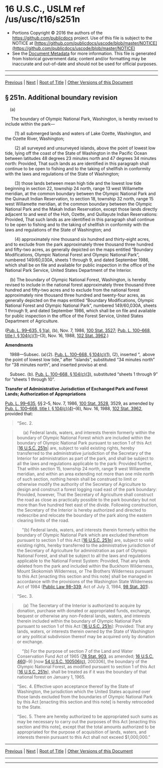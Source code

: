 ---
---

# 16 U.S.C., USLM ref /us/usc/t16/s251n

* Portions Copyright © 2016 the authors of the https://github.com/publicdocs project.
  Use of this file is subject to the NOTICE at [https://github.com/publicdocs/uscode/blob/master/NOTICE](https://github.com/publicdocs/uscode/blob/master/NOTICE)
* See the [Document Metadata](././../../../../..//README.md) for more information.
  This file is generated from historical government data; content and/or formatting may be inaccurate and out-of-date and should not be used for official purposes.

----------
----------

[Previous](./../../../../..//us/usc/t16/ch1/schXXVII/m__us_usc_t16_s251m.md) | [Next](./../../../../..//us/usc/t16/ch1/schXXVII/m__us_usc_t16_s252.md) | [Root of Title](./../../../../../) | [Other Versions of this Document](https://publicdocs.github.io/go/links?ns=uslm&ref=%2Fus%2Fusc%2Ft16%2Fs251n)

## § 251n. Additional boundary revision

    (a)

     The boundary of Olympic National Park, Washington, is hereby revised to include within the park—

        (1) all submerged lands and waters of Lake Ozette, Washington, and the Ozette River, Washington;

        (2) all surveyed and unsurveyed islands, above the point of lowest low tide, lying off the coast of the State of Washington in the Pacific Ocean between latitudes 48 degrees 23 minutes north and 47 degrees 34 minutes north: Provided, That such lands as are identified in this paragraph shall continue to be open to fishing and to the taking of shellfish in conformity with the laws and regulations of the State of Washington;

        (3) those lands between mean high tide and the lowest low tide beginning in section 22, township 24 north, range 13 west Willamette meridian, at the common boundary between the Olympic National Park and the Quinault Indian Reservation, to section 18, township 32 north, range 15 west Willamette meridian, at the common boundary between the Olympic National Park and the Makah Indian Reservation, except those lands directly adjacent to and west of the Hoh, Ozette, and Quillayute Indian Reservations: Provided, That such lands as are identified in this paragraph shall continue to be open to fishing and to the taking of shellfish in conformity with the laws and regulations of the State of Washington; and

        (4) approximately nine thousand six hundred and thirty-eight acres, and to exclude from the park approximately three thousand three hundred and fifty-two acres, as generally depicted on the maps entitled “Boundary Modifications, Olympic National Forest and Olympic National Park”, numbered 149/60,030A, sheets 1 through 9, and dated September 1986, which shall be on file and available for public inspection in the office of the National Park Service, United States Department of the Interior.

    (b) The boundary of Olympic National Forest, Washington, is hereby revised to include in the national forest approximately three thousand three hundred and fifty-two acres and to exclude from the national forest approximately nine thousand three hundred and twenty-four acres, as generally depicted on the maps entitled “Boundary Modifications, Olympic National Forest and Olympic National Park”, numbered 149/60,030A, sheets 1 through 9, and dated September 1986, which shall be on file and available for public inspection in the office of the Forest Service, United States Department of Agriculture.

([Pub. L. 99–635, § 1(a)][/us/pl/99/635/s1/a], (b), Nov. 7, 1986, [100 Stat. 3527][/us/stat/100/3527]; [Pub. L. 100–668, title I, § 104(c)(1)][/us/pl/100/668/s104/c/1]–(3), Nov. 16, 1988, [102 Stat. 3962][/us/stat/102/3962].)

 __Amendments__ 

    1988—Subsec. (a)(2). [Pub. L. 100–668, § 104(c)(1)][/us/pl/100/668/s104/c/1], (2), inserted “, above the point of lowest low tide,” after “islands”, substituted “34 minutes north” for “38 minutes north”, and inserted proviso at end.

    Subsec. (b). [Pub. L. 100–668, § 104(c)(3)][/us/pl/100/668/s104/c/3], substituted “sheets 1 through 9” for “sheets 1 through 10”.

 __Transfer of Administrative Jurisdiction of Exchanged Park and Forest Lands; Authorization of Appropriations__ 

[Pub. L. 99–635][/us/pl/99/635], §§ 2–5, Nov. 7, 1986, [100 Stat. 3528][/us/stat/100/3528], 3529, as amended by [Pub. L. 100–668, title I, § 104(c)(4)][/us/pl/100/668/s104/c/4]–(6), Nov. 16, 1988, [102 Stat. 3962][/us/stat/102/3962], provided that:

> “Sec. 2.

>      (a) Federal lands, waters, and interests therein formerly within the boundary of Olympic National Forest which are included within the boundary of Olympic National Park pursuant to section 1 of this Act \[[16 U.S.C. 251n][/us/usc/t16/s251n]\] are, subject to valid existing rights, hereby transferred to the administrative jurisdiction of the Secretary of the Interior for administration as part of the park, and shall be subject to all the laws and regulations applicable to the park: Provided further, That within section 15, township 24 north, range 9 west Willamette meridian, and within an area extending not more than one mile north of such section, nothing herein shall be construed to limit or otherwise modify the authority of the Secretary of Agriculture to design and construct a forest logging road east of the park boundary: Provided, however, That the Secretary of Agriculture shall construct the road as close as practically possible to the park boundary but not more than five hundred feet east of the divide. Following construction, the Secretary of the Interior is hereby authorized and directed to redescribe and relocate the boundary of the park along the eastern clearing limits of the road.

>     “(b) Federal lands, waters, and interests therein formerly within the boundary of Olympic National Park which are excluded therefrom pursuant to section 1 of this Act \[[16 U.S.C. 251n][/us/usc/t16/s251n]\] are, subject to valid existing rights, hereby transferred to the administrative jurisdiction of the Secretary of Agriculture for administration as part of Olympic National Forest, and shall be subject to all the laws and regulations applicable to the National Forest System: Provided, That any lands deleted from the park and included within the Buckhorn Wilderness, Mount Skokomish Wilderness, or The Brothers Wilderness pursuant to this Act \[enacting this section and this note\] shall be managed in accordance with the provisions of the Washington State Wilderness Act of 1984 ([Public Law 98–339][/us/pl/98/339], Act of July 3, 1984, [98 Stat. 301][/us/stat/98/301]).

> “Sec. 3.

>      (a) The Secretary of the Interior is authorized to acquire by donation, purchase with donated or appropriated funds, exchange, bequest or otherwise any non-Federal lands, waters, and interests therein included within the boundary of Olympic National Park pursuant to section 1 of this Act \[[16 U.S.C. 251n][/us/usc/t16/s251n]\]: Provided: That any lands, waters, or interests therein owned by the State of Washington or any political subdivision thereof may be acquired only by donation or exchange.

>     “(b) For the purpose of section 7 of the Land and Water Conservation Fund Act of 1965 ([78 Stat. 903][/us/stat/78/903], as amended; [16 U.S.C. 460][/us/usc/t16/s460]l–9) \[now [54 U.S.C. 100506(c)][/us/usc/t54/s100506/c], 200306\], the boundary of the Olympic National Forest, as modified pursuant to section 1 of this Act \[[16 U.S.C. 251n][/us/usc/t16/s251n]\], shall be treated as if it was the boundary of that national forest on January 1, 1965.

> “Sec. 4. Effective upon acceptance thereof by the State of Washington, the jurisdiction which the United States acquired over those lands excluded from the boundaries of Olympic National Park by this Act \[enacting this section and this note\] is hereby retroceded to the State.

> “Sec. 5. There are hereby authorized to be appropriated such sums as may be necessary to carry out the purposes of this Act \[enacting this section and this note\], except that the total amounts authorized to be appropriated for the purpose of acquisition of lands, waters, and interests therein pursuant to this Act shall not exceed $1,000,000.”

----------

[Previous](./../../../../..//us/usc/t16/ch1/schXXVII/m__us_usc_t16_s251m.md) | [Next](./../../../../..//us/usc/t16/ch1/schXXVII/m__us_usc_t16_s252.md) | [Root of Title](./../../../../../) | [Other Versions of this Document](https://publicdocs.github.io/go/links?ns=uslm&ref=%2Fus%2Fusc%2Ft16%2Fs251n)

----------
----------

[/us/pl/99/635/s1/a]: https://publicdocs.github.io/go/links?ns=uslm&ref=%2Fus%2Fpl%2F99%2F635%2Fs1%2Fa
[/us/stat/100/3527]: https://publicdocs.github.io/go/links?ns=uslm&ref=%2Fus%2Fstat%2F100%2F3527
[/us/pl/100/668/s104/c/1]: https://publicdocs.github.io/go/links?ns=uslm&ref=%2Fus%2Fpl%2F100%2F668%2Fs104%2Fc%2F1
[/us/stat/102/3962]: https://publicdocs.github.io/go/links?ns=uslm&ref=%2Fus%2Fstat%2F102%2F3962
[/us/pl/100/668/s104/c/1]: https://publicdocs.github.io/go/links?ns=uslm&ref=%2Fus%2Fpl%2F100%2F668%2Fs104%2Fc%2F1
[/us/pl/100/668/s104/c/3]: https://publicdocs.github.io/go/links?ns=uslm&ref=%2Fus%2Fpl%2F100%2F668%2Fs104%2Fc%2F3
[/us/pl/99/635]: https://publicdocs.github.io/go/links?ns=uslm&ref=%2Fus%2Fpl%2F99%2F635
[/us/stat/100/3528]: https://publicdocs.github.io/go/links?ns=uslm&ref=%2Fus%2Fstat%2F100%2F3528
[/us/pl/100/668/s104/c/4]: https://publicdocs.github.io/go/links?ns=uslm&ref=%2Fus%2Fpl%2F100%2F668%2Fs104%2Fc%2F4
[/us/stat/102/3962]: https://publicdocs.github.io/go/links?ns=uslm&ref=%2Fus%2Fstat%2F102%2F3962
[/us/usc/t16/s251n]: https://publicdocs.github.io/go/links?ns=uslm&ref=%2Fus%2Fusc%2Ft16%2Fs251n
[/us/usc/t16/s251n]: https://publicdocs.github.io/go/links?ns=uslm&ref=%2Fus%2Fusc%2Ft16%2Fs251n
[/us/pl/98/339]: https://publicdocs.github.io/go/links?ns=uslm&ref=%2Fus%2Fpl%2F98%2F339
[/us/stat/98/301]: https://publicdocs.github.io/go/links?ns=uslm&ref=%2Fus%2Fstat%2F98%2F301
[/us/usc/t16/s251n]: https://publicdocs.github.io/go/links?ns=uslm&ref=%2Fus%2Fusc%2Ft16%2Fs251n
[/us/stat/78/903]: https://publicdocs.github.io/go/links?ns=uslm&ref=%2Fus%2Fstat%2F78%2F903
[/us/usc/t16/s460]: https://publicdocs.github.io/go/links?ns=uslm&ref=%2Fus%2Fusc%2Ft16%2Fs460
[/us/usc/t54/s100506/c]: https://publicdocs.github.io/go/links?ns=uslm&ref=%2Fus%2Fusc%2Ft54%2Fs100506%2Fc
[/us/usc/t16/s251n]: https://publicdocs.github.io/go/links?ns=uslm&ref=%2Fus%2Fusc%2Ft16%2Fs251n


